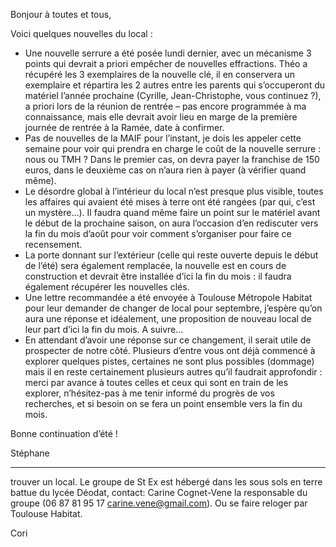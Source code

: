 Bonjour à toutes et tous,

Voici quelques nouvelles du local :
- Une nouvelle serrure a été posée lundi dernier, avec un mécanisme 3 points qui devrait a priori empêcher de nouvelles effractions. Théo a récupéré les 3 exemplaires de la nouvelle clé, il en conservera un exemplaire et répartira les 2 autres entre les parents qui s’occuperont du matériel l’année prochaine (Cyrille, Jean-Christophe, vous continuez ?), a priori lors de la réunion de rentrée – pas encore programmée à ma connaissance, mais elle devrait avoir lieu en marge de la première journée de rentrée à la Ramée, date à confirmer.
- Pas de nouvelles de la MAIF pour l’instant, je dois les appeler cette semaine pour voir qui prendra en charge le coût de la nouvelle serrure : nous ou TMH ? Dans le premier cas, on devra payer la franchise de 150 euros, dans le deuxième cas on n’aura rien à payer (à vérifier quand même).
- Le désordre global à l’intérieur du local n’est presque plus visible, toutes les affaires qui avaient été mises à terre ont été rangées (par qui, c’est un mystère…). Il faudra quand même faire un point sur le matériel avant le début de la prochaine saison, on aura l’occasion d’en rediscuter vers la fin du mois d’août pour voir comment s’organiser pour faire ce recensement.
- La porte donnant sur l’extérieur (celle qui reste ouverte depuis le début de l’été) sera également remplacée, la nouvelle est en cours de construction et devrait être installée d’ici la fin du mois : il faudra également récupérer les nouvelles clés.
- Une lettre recommandée a été envoyée à Toulouse Métropole Habitat pour leur demander de changer de local pour septembre, j’espère qu’on aura une réponse et idéalement, une proposition de nouveau local de leur part d’ici la fin du mois. A suivre…
- En attendant d’avoir une réponse sur ce changement, il serait utile de prospecter de notre côté. Plusieurs d’entre vous ont déjà commencé à explorer quelques pistes, certaines ne sont plus possibles (dommage) mais il en reste certainement plusieurs autres qu’il faudrait approfondir : merci par avance à toutes celles et ceux qui sont en train de les explorer, n’hésitez-pas à me tenir informé du progrès de vos recherches, et si besoin on se fera un point ensemble vers la fin du mois.

Bonne continuation d’été !

Stéphane

---

trouver un local. Le groupe de St Ex est hébergé dans les sous sols en terre battue du lycée Déodat, contact: Carine Cognet-Vene la responsable du groupe (06 87 81 95 17 carine.vene@gmail.com). Ou se faire reloger par Toulouse Habitat.

Cori